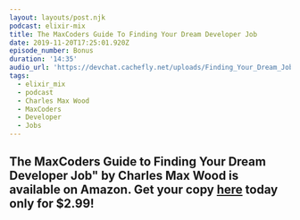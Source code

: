 ```yaml
---
layout: layouts/post.njk
podcast: elixir-mix
title: The MaxCoders Guide To Finding Your Dream Developer Job
date: 2019-11-20T17:25:01.920Z
episode_number: Bonus
duration: '14:35'
audio_url: 'https://devchat.cachefly.net/uploads/Finding_Your_Dream_Job.mp3'
tags:
  - elixir_mix
  - podcast
  - Charles Max Wood
  - MaxCoders
  - Developer
  - Jobs
---
```

## **The MaxCoders Guide to Finding Your Dream Developer Job" by Charles Max Wood is available on Amazon. Get your copy** [**here**](https://www.amazon.com/MaxCoders-Guide-Finding-Dream-Developer-ebook/dp/B081MBL5C9/ref=sr_1_2?keywords=charles+max+wood&qid=1574160229&sr=8-2) **today only for $2.99!**
